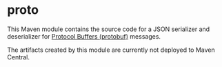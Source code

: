 # proto

This Maven module contains the source code for a JSON serializer and deserializer for
[Protocol Buffers (protobuf)](https://developers.google.com/protocol-buffers/docs/javatutorial)
messages.

The artifacts created by this module are currently not deployed to Maven Central.
